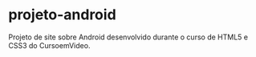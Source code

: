 # projeto-android

 Projeto de site sobre Android desenvolvido durante o curso de HTML5 e CSS3 do CursoemVideo.
